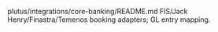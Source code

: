 plutus/integrations/core-banking/README.md
FIS/Jack Henry/Finastra/Temenos booking adapters; GL entry mapping.